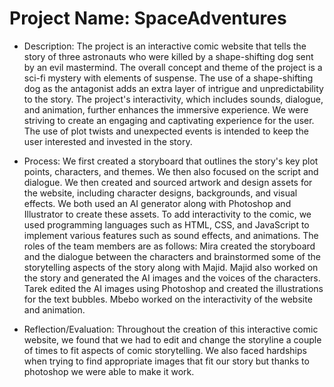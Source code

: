 # Project Name: SpaceAdventures

* Description: The project is an interactive comic website that tells the story of three astronauts who were killed by a shape-shifting dog sent by an evil mastermind. The overall concept and theme of the project is a sci-fi mystery with elements of suspense. The use of a shape-shifting dog as the antagonist adds an extra layer of intrigue and unpredictability to the story. The project's interactivity, which includes sounds, dialogue, and animation, further enhances the immersive experience. We were striving to create an engaging and captivating experience for the user. The use of plot twists and unexpected events is intended to keep the user interested and invested in the story. 

* Process: We first created a storyboard that outlines the story's key plot points, characters, and themes. We then also focused on the script and dialogue. We then created and sourced artwork and design assets for the website, including character designs, backgrounds, and visual effects. We both used an AI generator  along with Photoshop and Illustrator to create these assets. To add interactivity to the comic, we used programming languages such as HTML, CSS, and JavaScript to implement various features such as sound effects, and animations. The roles of the team members are as follows: Mira created the storyboard and the dialogue between the characters and brainstormed some of the storytelling aspects of the story along with Majid. Majid also worked on the story and generated the AI images and the voices of the characters. Tarek edited  the AI images using Photoshop and created the illustrations  for the text bubbles. Mbebo worked on the interactivity of the website and animation. 

* Reflection/Evaluation: Throughout the creation of this interactive comic website, we found that we had to edit and change the storyline a couple of times to fit aspects of comic storytelling. We also faced hardships when trying to find appropriate images that fit our story but thanks to photoshop we were able to make it work.


